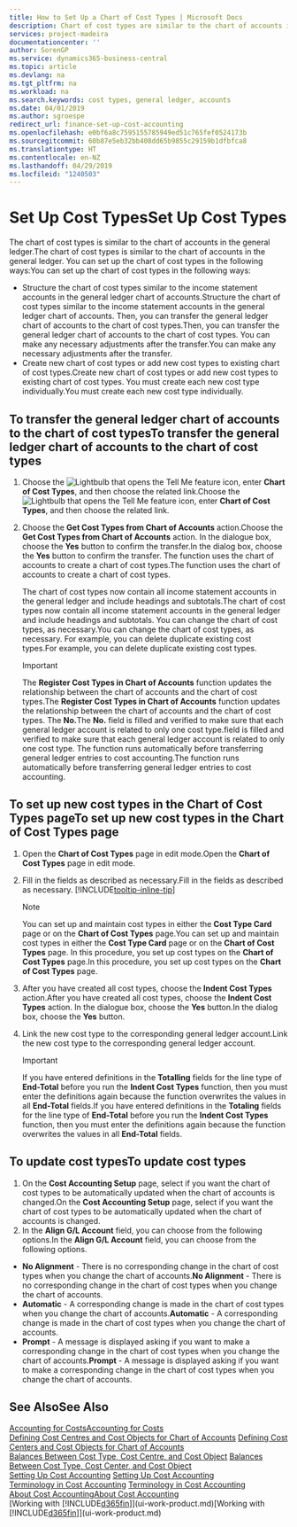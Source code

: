 ```yaml
---
title: How to Set Up a Chart of Cost Types | Microsoft Docs
description: Chart of cost types are similar to the chart of accounts in the general ledger.
services: project-madeira
documentationcenter: ''
author: SorenGP
ms.service: dynamics365-business-central
ms.topic: article
ms.devlang: na
ms.tgt_pltfrm: na
ms.workload: na
ms.search.keywords: cost types, general ledger, accounts
ms.date: 04/01/2019
ms.author: sgroespe
redirect_url: finance-set-up-cost-accounting
ms.openlocfilehash: e0bf6a8c7595155785949ed51c765fef0524173b
ms.sourcegitcommit: 60b87e5eb32bb408dd65b9855c29159b1dfbfca8
ms.translationtype: HT
ms.contentlocale: en-NZ
ms.lasthandoff: 04/29/2019
ms.locfileid: "1240503"
---
```

# <a name="set-up-cost-types"></a><span data-ttu-id="a1c02-103">Set Up Cost Types</span><span class="sxs-lookup"><span data-stu-id="a1c02-103">Set Up Cost Types</span></span>
<span data-ttu-id="a1c02-104">The chart of cost types is similar to the chart of accounts in the general ledger.</span><span class="sxs-lookup"><span data-stu-id="a1c02-104">The chart of cost types is similar to the chart of accounts in the general ledger.</span></span> <span data-ttu-id="a1c02-105">You can set up the chart of cost types in the following ways:</span><span class="sxs-lookup"><span data-stu-id="a1c02-105">You can set up the chart of cost types in the following ways:</span></span>  

-   <span data-ttu-id="a1c02-106">Structure the chart of cost types similar to the income statement accounts in the general ledger chart of accounts.</span><span class="sxs-lookup"><span data-stu-id="a1c02-106">Structure the chart of cost types similar to the income statement accounts in the general ledger chart of accounts.</span></span> <span data-ttu-id="a1c02-107">Then, you can transfer the general ledger chart of accounts to the chart of cost types.</span><span class="sxs-lookup"><span data-stu-id="a1c02-107">Then, you can transfer the general ledger chart of accounts to the chart of cost types.</span></span> <span data-ttu-id="a1c02-108">You can make any necessary adjustments after the transfer.</span><span class="sxs-lookup"><span data-stu-id="a1c02-108">You can make any necessary adjustments after the transfer.</span></span>  
-   <span data-ttu-id="a1c02-109">Create new chart of cost types or add new cost types to existing chart of cost types.</span><span class="sxs-lookup"><span data-stu-id="a1c02-109">Create new chart of cost types or add new cost types to existing chart of cost types.</span></span> <span data-ttu-id="a1c02-110">You must create each new cost type individually.</span><span class="sxs-lookup"><span data-stu-id="a1c02-110">You must create each new cost type individually.</span></span>  

## <a name="to-transfer-the-general-ledger-chart-of-accounts-to-the-chart-of-cost-types"></a><span data-ttu-id="a1c02-111">To transfer the general ledger chart of accounts to the chart of cost types</span><span class="sxs-lookup"><span data-stu-id="a1c02-111">To transfer the general ledger chart of accounts to the chart of cost types</span></span>  
1.  <span data-ttu-id="a1c02-112">Choose the ![Lightbulb that opens the Tell Me feature](media/ui-search/search_small.png "Tell me what you want to do") icon, enter **Chart of Cost Types**, and then choose the related link.</span><span class="sxs-lookup"><span data-stu-id="a1c02-112">Choose the ![Lightbulb that opens the Tell Me feature](media/ui-search/search_small.png "Tell me what you want to do") icon, enter **Chart of Cost Types**, and then choose the related link.</span></span>  
2.  <span data-ttu-id="a1c02-113">Choose the **Get Cost Types from Chart of Accounts** action.</span><span class="sxs-lookup"><span data-stu-id="a1c02-113">Choose the **Get Cost Types from Chart of Accounts** action.</span></span> <span data-ttu-id="a1c02-114">In the dialogue box, choose the **Yes** button to confirm the transfer.</span><span class="sxs-lookup"><span data-stu-id="a1c02-114">In the dialog box, choose the **Yes** button to confirm the transfer.</span></span> <span data-ttu-id="a1c02-115">The function uses the chart of accounts to create a chart of cost types.</span><span class="sxs-lookup"><span data-stu-id="a1c02-115">The function uses the chart of accounts to create a chart of cost types.</span></span>  

    <span data-ttu-id="a1c02-116">The chart of cost types now contain all income statement accounts in the general ledger and include headings and subtotals.</span><span class="sxs-lookup"><span data-stu-id="a1c02-116">The chart of cost types now contain all income statement accounts in the general ledger and include headings and subtotals.</span></span> <span data-ttu-id="a1c02-117">You can change the chart of cost types, as necessary.</span><span class="sxs-lookup"><span data-stu-id="a1c02-117">You can change the chart of cost types, as necessary.</span></span> <span data-ttu-id="a1c02-118">For example, you can delete duplicate existing cost types.</span><span class="sxs-lookup"><span data-stu-id="a1c02-118">For example, you can delete duplicate existing cost types.</span></span>  

    > [!IMPORTANT]  
    >  <span data-ttu-id="a1c02-119">The **Register Cost Types in Chart of Accounts** function updates the relationship between the chart of accounts and the chart of cost types.</span><span class="sxs-lookup"><span data-stu-id="a1c02-119">The **Register Cost Types in Chart of Accounts** function updates the relationship between the chart of accounts and the chart of cost types.</span></span> <span data-ttu-id="a1c02-120">The **No.**</span><span class="sxs-lookup"><span data-stu-id="a1c02-120">The **No.**</span></span> <span data-ttu-id="a1c02-121">field is filled and verified to make sure that each general ledger account is related to only one cost type.</span><span class="sxs-lookup"><span data-stu-id="a1c02-121">field is filled and verified to make sure that each general ledger account is related to only one cost type.</span></span> <span data-ttu-id="a1c02-122">The function runs automatically before transferring general ledger entries to cost accounting.</span><span class="sxs-lookup"><span data-stu-id="a1c02-122">The function runs automatically before transferring general ledger entries to cost accounting.</span></span>  

## <a name="to-set-up-new-cost-types-in-the-chart-of-cost-types-page"></a><span data-ttu-id="a1c02-123">To set up new cost types in the Chart of Cost Types page</span><span class="sxs-lookup"><span data-stu-id="a1c02-123">To set up new cost types in the Chart of Cost Types page</span></span>  
1.  <span data-ttu-id="a1c02-124">Open the **Chart of Cost Types** page in edit mode.</span><span class="sxs-lookup"><span data-stu-id="a1c02-124">Open the **Chart of Cost Types** page in edit mode.</span></span>  
2.  <span data-ttu-id="a1c02-125">Fill in the fields as described as necessary.</span><span class="sxs-lookup"><span data-stu-id="a1c02-125">Fill in the fields as described as necessary.</span></span> [!INCLUDE[tooltip-inline-tip](includes/tooltip-inline-tip_md.md)]

    > [!NOTE]  
    >  <span data-ttu-id="a1c02-126">You can set up and maintain cost types in either the **Cost Type Card** page or on the **Chart of Cost Types** page.</span><span class="sxs-lookup"><span data-stu-id="a1c02-126">You can set up and maintain cost types in either the **Cost Type Card** page or on the **Chart of Cost Types** page.</span></span> <span data-ttu-id="a1c02-127">In this procedure, you set up cost types on the **Chart of Cost Types** page.</span><span class="sxs-lookup"><span data-stu-id="a1c02-127">In this procedure, you set up cost types on the **Chart of Cost Types** page.</span></span>

3.  <span data-ttu-id="a1c02-128">After you have created all cost types, choose the **Indent Cost Types** action.</span><span class="sxs-lookup"><span data-stu-id="a1c02-128">After you have created all cost types, choose the **Indent Cost Types** action.</span></span> <span data-ttu-id="a1c02-129">In the dialogue box, choose the **Yes** button.</span><span class="sxs-lookup"><span data-stu-id="a1c02-129">In the dialog box, choose the **Yes** button.</span></span>  
4.  <span data-ttu-id="a1c02-130">Link the new cost type to the corresponding general ledger account.</span><span class="sxs-lookup"><span data-stu-id="a1c02-130">Link the new cost type to the corresponding general ledger account.</span></span>  

    > [!IMPORTANT]  
    >  <span data-ttu-id="a1c02-131">If you have entered definitions in the **Totalling** fields for the line type of **End-Total** before you run the **Indent Cost Types** function, then you must enter the definitions again because the function overwrites the values in all **End-Total** fields.</span><span class="sxs-lookup"><span data-stu-id="a1c02-131">If you have entered definitions in the **Totaling** fields for the line type of **End-Total** before you run the **Indent Cost Types** function, then you must enter the definitions again because the function overwrites the values in all **End-Total** fields.</span></span>  

## <a name="to-update-cost-types"></a><span data-ttu-id="a1c02-132">To update cost types</span><span class="sxs-lookup"><span data-stu-id="a1c02-132">To update cost types</span></span>  
1.  <span data-ttu-id="a1c02-133">On the **Cost Accounting Setup** page, select if you want the chart of cost types to be automatically updated when the chart of accounts is changed.</span><span class="sxs-lookup"><span data-stu-id="a1c02-133">On the **Cost Accounting Setup** page, select if you want the chart of cost types to be automatically updated when the chart of accounts is changed.</span></span>  
2.  <span data-ttu-id="a1c02-134">In the **Align G/L Account** field, you can choose from the following options.</span><span class="sxs-lookup"><span data-stu-id="a1c02-134">In the **Align G/L Account** field, you can choose from the following options.</span></span>  

- <span data-ttu-id="a1c02-135">**No Alignment** - There is no corresponding change in the chart of cost types when you change the chart of accounts.</span><span class="sxs-lookup"><span data-stu-id="a1c02-135">**No Alignment** - There is no corresponding change in the chart of cost types when you change the chart of accounts.</span></span>  
- <span data-ttu-id="a1c02-136">**Automatic** - A corresponding change is made in the chart of cost types when you change the chart of accounts.</span><span class="sxs-lookup"><span data-stu-id="a1c02-136">**Automatic** - A corresponding change is made in the chart of cost types when you change the chart of accounts.</span></span>  
- <span data-ttu-id="a1c02-137">**Prompt** - A message is displayed asking if you want to make a corresponding change in the chart of cost types when you change the chart of accounts.</span><span class="sxs-lookup"><span data-stu-id="a1c02-137">**Prompt** - A message is displayed asking if you want to make a corresponding change in the chart of cost types when you change the chart of accounts.</span></span>  

## <a name="see-also"></a><span data-ttu-id="a1c02-138">See Also</span><span class="sxs-lookup"><span data-stu-id="a1c02-138">See Also</span></span>  
[<span data-ttu-id="a1c02-139">Accounting for Costs</span><span class="sxs-lookup"><span data-stu-id="a1c02-139">Accounting for Costs</span></span>](finance-manage-cost-accounting.md)  
<span data-ttu-id="a1c02-140">[Defining Cost Centres and Cost Objects for Chart of Accounts](finance-defining-cost-centers-and-cost-objects-for-chart-of-accounts.md) </span><span class="sxs-lookup"><span data-stu-id="a1c02-140">[Defining Cost Centers and Cost Objects for Chart of Accounts](finance-defining-cost-centers-and-cost-objects-for-chart-of-accounts.md) </span></span>  
<span data-ttu-id="a1c02-141">[Balances Between Cost Type, Cost Centre, and Cost Object](finance-balances-between-cost-type-cost-center-and-cost-object.md) </span><span class="sxs-lookup"><span data-stu-id="a1c02-141">[Balances Between Cost Type, Cost Center, and Cost Object](finance-balances-between-cost-type-cost-center-and-cost-object.md) </span></span>  
<span data-ttu-id="a1c02-142">[Setting Up Cost Accounting](finance-set-up-cost-accounting.md) </span><span class="sxs-lookup"><span data-stu-id="a1c02-142">[Setting Up Cost Accounting](finance-set-up-cost-accounting.md) </span></span>  
<span data-ttu-id="a1c02-143">[Terminology in Cost Accounting](finance-terminology-in-cost-accounting.md) </span><span class="sxs-lookup"><span data-stu-id="a1c02-143">[Terminology in Cost Accounting](finance-terminology-in-cost-accounting.md) </span></span>  
[<span data-ttu-id="a1c02-144">About Cost Accounting</span><span class="sxs-lookup"><span data-stu-id="a1c02-144">About Cost Accounting</span></span>](finance-about-cost-accounting.md)  
<span data-ttu-id="a1c02-145">[Working with [!INCLUDE[d365fin](includes/d365fin_md.md)]](ui-work-product.md)</span><span class="sxs-lookup"><span data-stu-id="a1c02-145">[Working with [!INCLUDE[d365fin](includes/d365fin_md.md)]](ui-work-product.md)</span></span>
